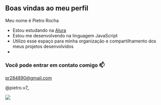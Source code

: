 ## Boas vindas ao meu perfil

Meu nome é Pietro Rocha

- Estou estudando na [Alura](https://www.alura.com.br)
- Estou me desenvolvendo na linguagem JavaScript
- Utilizo esse espaço para minha organização e compartilhamento dos meus projetos desenvolvidos
- 
### Você pode entrar em contato comigo 📫

pr284890@gmail.com

@pietro.v7_


![](https://media1.tenor.com/m/O0ALP1rYsDQAAAAC/cuddle-up-gekko.gif)
